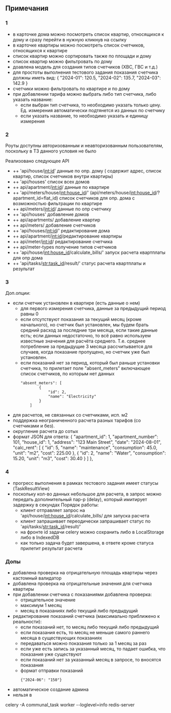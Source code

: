## Примечания
### 1
- в карточке дома можно посмотреть список квартир, относящихся к дому и сразу перейти в нужную
  кликнув на ссылку
- в карточке квартиры можно посмотреть список счетчиков, относящихся к квартире
- список квартир можно сортировать также по площади и дому
- список квартир можно фильтровать по дому
- доавлена модель для создания типов счетчиков (ХВС, ГВС и т.д.)
- для простоты выполнения тестового задания показания счетчика должны иметь вид:
{
    "2024-01": 120.5,
    "2024-02": 135.7,
    "2024-03": 142.9
}
- счетчики можно фильтровать по квартире и по дому
- при добавлении тарифа можно выбрать либо тип счетчика, либо указать название:
  - если выбран тип счетчика, то необходимо указать только цену. Ед. измерения автоматически подтянется из данных по счетчику
  - если указать название, то необходимо указать и единицу измерения

### 2

Роуты доступны авторизованным и неавторизованным пользователям, поскольку в ТЗ данного условия не было

Реализовано следующее API
 - ++ 'api/house/<int:id>' данные по опр. дому ( содержит адрес, список квартир, список счетчиков внутри квартиры)
 - ++ 'api/houses' список всех домов
 - ++ api/apartment/<int:id>/ данные по квартире
 - ++ 'api/meters/house/<int:house_id>/' (api/meters/house/<int:house_id>/?apartment_id=flat_id) список счетчиков для опр. дома с возможностью фильтрации по квартире
 - ++ api/meters/<int:id>/ данные по опр счетчику
 - ++ 'api/houses' добавление домов
 - ++ api/apartments/ добавление квартир
 - ++ api/meters/ добавление счетчиков
 - ++ 'api/houses/<int:id>/' редактирование дома
 - ++ api/apartment/<int:id>/редактирование квартиры
 - ++ api/meter/<int:id>/ редактирование счетчика
 - ++ api/meter-types получение типов счетчиков
 - ++ 'api/house/<int:house_id>/calculate_bills/' запуск расчета квартплаты для опр дома
 - ++ 'api/tasks/<str:task_id>/result/' статус расчета квартплаты и результат

### 3

Доп.опции:
- если счетчик установлен в квартире (есть данные о нем)
  - для первого измерения счетчика, данные за предыдущий период равны 0
  - если отсутствуют показания за текущий месяц (кроме начального), но счетчик был установлен, мы будем брать средний расход за последние три месяца, 
    если такие данные есть; если данных недостаточно, то всё равно используем известные значения для расчёта среднего.
    Т.е. среднее потребление за предыдущие 3 месяца рассчитывается для случаев, когда показание пропущено, но счетчик 
    уже был установлен.
  - если показаний нет за период, который был раньше установки счетчика, то прилетает поле "absent_meters" включающее 
    список счетчиков, по которым нет данных
    ```
    "absent_meters": [
            {
                "id": 2,
                "name": "Electricity"
            }
        ]
    ```
- для расчетов, не связанных со счетчиками, исп. м2
- поддержка неограниченного расчета разных тарифов (со счетчиками и без).
- округление расчета до сотых
- формат JSON для ответа:
{
    "apartment_id": 1,
    "apartment_number": 101,
    "house_id": 1,
    "address": "123 Main Street",
    "date": "2024-08-01",
    "calc_rent": [
      {
        "id": 5,
        "name": "maintenance",
        "consumption": 45.0,
        "unit": "m2",
        "cost": 225.00
      },
      {
        "id": 2,
        "name": "Water",
        "consumption": 15.20,
        "unit": "m3",
        "cost": 30.40
      }
    ]
  },

### 4

- прогресс выполнения в рамках тестового задания имеет статусы (TaskResultView)
- поскольку кол-во данных небольшое для расчета, в запрос можно передать дополнительный пар-р (delay), который имитирует
  задержку в секундах
Порядок работы:
  - клиент отправляет запрос на 'api/house/<int:house_id>/calculate_bills/ для запуска расчета
  - клиент запрашивает переодически запрашивает статус по 'api/tasks/<str:task_id>/result/'
  - на фронте id задачи celery можно сохранить либо в LocalStorage либо в IndexedDB
  - как только задача будет завершена, в ответе кроме статуса прилетит результат расчета

### Допы

- добавлена проверка на отрицательную площадь квартиры через кастомный валидатор
- добавлена проверка на отрицательные значения для счетчика квартиры
- при добавлении счетчика с показаниями добавлена проверка:
  - отрицательное значение
  - максимум 1 месяц
  - месяц в показаниях либо текущий либо предыдущий
- редактирование показаний счетчика (максимально приближено к реальности):
  - если показаний нет, то месяц либо текущий либо предыдущий
  - если показания есть, то месяц не меньше самого раннего месяца в существующих показаниях
  - передаваться можно показания только за 1 месяц за раз
  - если уже есть запись за указанный месяц, то падает ошибка, что показания уже существуют
  - если показаний нет за указанный месяц в запросе, то вносятся показания
  - формат отправки показаний
    ```
    {"2024-06": "150"}
    ```
- автоматическое создание админа
- нельзя в


celery -A communal_task worker --loglevel=info
redis-server